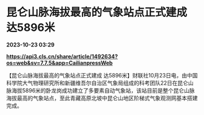 # 昆仑山脉海拔最高的气象站点正式建成 达5896米

**2023-10-23 03:29**

**https://api3.cls.cn/share/article/1492634?os=web&sv=7.7.5&app=CailianpressWeb**

【昆仑山脉海拔最高的气象站点正式建成 达5896米】财联社10月23日电，由中国科学院大气物理研究所和新疆维吾尔自治区气象局组成的科考团队22日在昆仑山脉海拔5896米的卧龙岗成功建立了多要素自动气象站，该站目前是整个昆仑山脉海拔最高的气象站点，至此青藏高原北坡中昆仑山地区阶梯式气象观测网基本搭建完成。